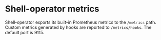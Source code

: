 # Shell-operator metrics

Shell-operator exports its built-in Prometheus metrics to the `/metrics` path. Custom metrics generated by hooks are reported to `/metrics/hooks`. The default port is 9115.
